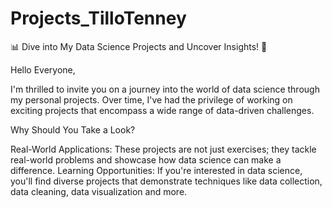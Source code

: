 # Projects_TilloTenney
📊 Dive into My Data Science Projects and Uncover Insights! 🌟

Hello Everyone,

I'm thrilled to invite you on a journey into the world of data science through my personal projects. Over time, I've had the privilege of working on exciting projects that encompass a wide range of data-driven challenges.

Why Should You Take a Look?

Real-World Applications: These projects are not just exercises; they tackle real-world problems and showcase how data science can make a difference.
Learning Opportunities: If you're interested in data science, you'll find diverse projects that demonstrate techniques like  data collection, data cleaning, data visualization and more.
